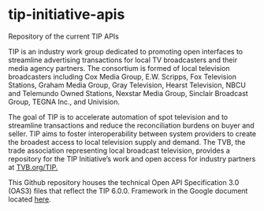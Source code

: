 # tip-initiative-apis
Repository of the current TIP APIs

TIP is an industry work group dedicated to promoting open interfaces to
streamline advertising transactions for local TV broadcasters and their media
agency partners. The consortium is formed of local television broadcasters
including Cox Media Group, E.W. Scripps, Fox Television Stations, Graham Media Group, Gray
Television, Hearst Television, NBCU and Telemundo Owned Stations, Nexstar Media
Group, Sinclair Broadcast Group, TEGNA Inc., and Univision.

The goal of TIP is to accelerate automation of spot television and to
streamline transactions and reduce the reconciliation burdens on buyer and
seller. TIP aims to foster interoperability between system providers to create
the broadest access to local television supply and demand. The TVB, the trade
association representing local broadcast television, provides a repository for
the TIP Initiative’s work and open access for industry partners at [TVB.org/TIP.](https://www.tvb.org/category/tip-transaction-standard/)

This Github repository houses the technical Open API Specification 3.0 (OAS3)
files that reflect the TIP 6.0.0. Framework in the Google document located
[here](https://docs.google.com/spreadsheets/d/1QYs8NPAUMG1aRSXl-kyxWBaihCl6Kk8lX1N6QpJzjFM/edit?usp=sharing).
